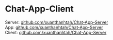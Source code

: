 # Chat-App-Client
Server: [github.com/xuanthanhtah/Chat-App-Server](https://github.com/xuanthanhtah/Chat-App-Server)
<br>
App: [github.com/xuanthanhtah/Chat-App-Server](https://github.com/xuanthanhtah/Find_Job_App)
<br>
Client: [github.com/xuanthanhtah/Chat-App-Server](https://github.com/xuanthanhtah/Find_Job_App)
